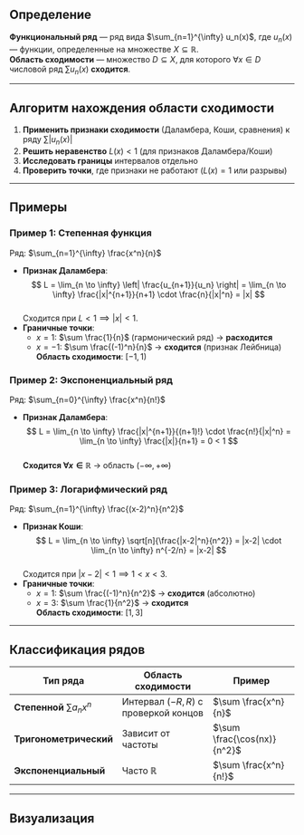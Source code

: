 

## Определение
**Функциональный ряд** — ряд вида $\sum_{n=1}^{\infty} u_n(x)$, где $u_n(x)$ — функции, определенные на множестве $X \subseteq \mathbb{R}$.  
**Область сходимости** — множество $D \subseteq X$, для которого $\forall x \in D$ числовой ряд $\sum u_n(x)$ **сходится**.

---

## Алгоритм нахождения области сходимости
1. **Применить признаки сходимости** (Даламбера, Коши, сравнения) к ряду $\sum |u_n(x)|$  
2. **Решить неравенство** $L(x) < 1$ (для признаков Даламбера/Коши)  
3. **Исследовать границы** интервалов отдельно  
4. **Проверить точки**, где признаки не работают ($L(x)=1$ или разрывы)  

---

## Примеры

### Пример 1: Степенная функция
Ряд: $\sum_{n=1}^{\infty} \frac{x^n}{n}$  
- **Признак Даламбера**:  
  $$
  L = \lim_{n \to \infty} \left| \frac{u_{n+1}}{u_n} \right| = \lim_{n \to \infty} \frac{|x|^{n+1}}{n+1} \cdot \frac{n}{|x|^n} = |x|
  $$  
  Сходится при $L < 1 \implies |x| < 1$.  
- **Граничные точки**:  
  - $x = 1$: $\sum \frac{1}{n}$ (гармонический ряд) → **расходится**  
  - $x = -1$: $\sum \frac{(-1)^n}{n}$ → **сходится** (признак Лейбница)  
**Область сходимости**: $[-1, 1)$  

### Пример 2: Экспоненциальный ряд
Ряд: $\sum_{n=0}^{\infty} \frac{x^n}{n!}$  
- **Признак Даламбера**:  
  $$
  L = \lim_{n \to \infty} \frac{|x|^{n+1}}{(n+1)!} \cdot \frac{n!}{|x|^n} = \lim_{n \to \infty} \frac{|x|}{n+1} = 0 < 1
  $$  
**Сходится $\forall x \in \mathbb{R}$** → область $(-\infty, +\infty)$  

### Пример 3: Логарифмический ряд
Ряд: $\sum_{n=1}^{\infty} \frac{(x-2)^n}{n^2}$  
- **Признак Коши**:  
  $$
  L = \lim_{n \to \infty} \sqrt[n]{\frac{|x-2|^n}{n^2}} = |x-2| \cdot \lim_{n \to \infty} n^{-2/n} = |x-2|
  $$  
  Сходится при $|x-2| < 1 \implies 1 < x < 3$.  
- **Граничные точки**:  
  - $x=1$: $\sum \frac{(-1)^n}{n^2}$ → **сходится** (абсолютно)  
  - $x=3$: $\sum \frac{1}{n^2}$ → **сходится**  
**Область сходимости**: $[1, 3]$  

---

## Классификация рядов
| Тип ряда                  | Область сходимости               | Пример                |
|---------------------------|----------------------------------|-----------------------|
| **Степенной** $\sum a_n x^n$ | Интервал $(-R, R)$ с проверкой концов | $\sum \frac{x^n}{n}$ |
| **Тригонометрический**    | Зависит от частоты               | $\sum \frac{\cos(nx)}{n^2}$ |
| **Экспоненциальный**      | Часто $\mathbb{R}$               | $\sum \frac{x^n}{n!}$ |

---

## Визуализация